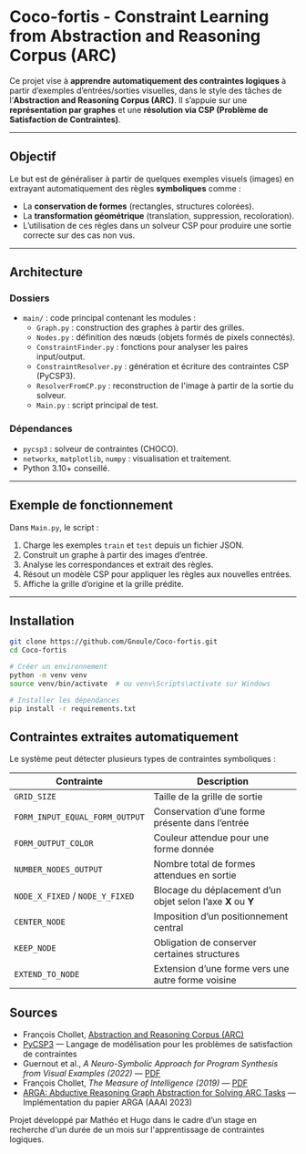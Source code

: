 # Coco-fortis - Constraint Learning from Abstraction and Reasoning Corpus (ARC)

Ce projet vise à **apprendre automatiquement des contraintes logiques** à partir d’exemples d’entrées/sorties visuelles, dans le style des tâches de l’**Abstraction and Reasoning Corpus (ARC)**. Il s’appuie sur une **représentation par graphes** et une **résolution via CSP (Problème de Satisfaction de Contraintes)**.

---

## Objectif

Le but est de généraliser à partir de quelques exemples visuels (images) en extrayant automatiquement des règles **symboliques** comme :
- La **conservation de formes** (rectangles, structures colorées).
- La **transformation géométrique** (translation, suppression, recoloration).
- L’utilisation de ces règles dans un solveur CSP pour produire une sortie correcte sur des cas non vus.

---

## Architecture

### Dossiers
- `main/` : code principal contenant les modules :
  - `Graph.py` : construction des graphes à partir des grilles.
  - `Nodes.py` : définition des nœuds (objets formés de pixels connectés).
  - `ConstraintFinder.py` : fonctions pour analyser les paires input/output.
  - `ConstraintResolver.py` : génération et écriture des contraintes CSP (PyCSP3).
  - `ResolverFromCP.py` : reconstruction de l'image à partir de la sortie du solveur.
  - `Main.py` : script principal de test.

### Dépendances
- `pycsp3` : solveur de contraintes (CHOCO).
- `networkx`, `matplotlib`, `numpy` : visualisation et traitement.
- Python 3.10+ conseillé.

---

## Exemple de fonctionnement

Dans `Main.py`, le script :
1. Charge les exemples `train` et `test` depuis un fichier JSON.
2. Construit un graphe à partir des images d’entrée.
3. Analyse les correspondances et extrait des règles.
4. Résout un modèle CSP pour appliquer les règles aux nouvelles entrées.
5. Affiche la grille d’origine et la grille prédite.

---

## Installation

```bash
git clone https://github.com/Gnoule/Coco-fortis.git
cd Coco-fortis

# Créer un environnement
python -m venv venv
source venv/bin/activate  # ou venv\Scripts\activate sur Windows

# Installer les dépendances
pip install -r requirements.txt
```

## Contraintes extraites automatiquement

Le système peut détecter plusieurs types de contraintes symboliques :

| Contrainte                       | Description                                                             |
|----------------------------------|-------------------------------------------------------------------------|
| `GRID_SIZE`                      | Taille de la grille de sortie                                           |
| `FORM_INPUT_EQUAL_FORM_OUTPUT`   | Conservation d’une forme présente dans l’entrée                         |
| `FORM_OUTPUT_COLOR`              | Couleur attendue pour une forme donnée                                  |
| `NUMBER_NODES_OUTPUT`            | Nombre total de formes attendues en sortie                              |
| `NODE_X_FIXED` / `NODE_Y_FIXED`  | Blocage du déplacement d’un objet selon l’axe **X** ou **Y**            |
| `CENTER_NODE`                    | Imposition d’un positionnement central                                  |
| `KEEP_NODE`                      | Obligation de conserver certaines structures                            |
| `EXTEND_TO_NODE`                 | Extension d’une forme vers une autre forme voisine                      |

## Sources

- François Chollet, [Abstraction and Reasoning Corpus (ARC)](https://github.com/fchollet/ARC)
- [PyCSP3](https://pycsp.org) — Langage de modélisation pour les problèmes de satisfaction de contraintes
- Guernout et al., *A Neuro-Symbolic Approach for Program Synthesis from Visual Examples (2022)* — [PDF](https://arxiv.org/pdf/2210.09880)
- François Chollet, *The Measure of Intelligence (2019)* — [PDF](https://arxiv.org/pdf/1911.01547)
- [ARGA: Abductive Reasoning Graph Abstraction for Solving ARC Tasks](https://github.com/khalil-research/ARGA-AAAI23) — Implémentation du papier ARGA (AAAI 2023)

Projet développé par Mathéo et Hugo dans le cadre d’un stage en recherche d'un durée de un mois sur l'apprentissage de contraintes logiques.
